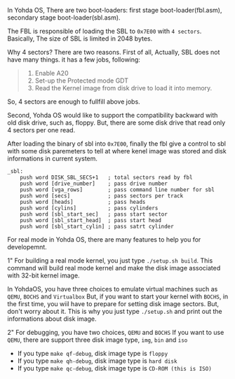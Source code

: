In Yohda OS, There are two boot-loaders: first stage boot-loader(fbl.asm), secondary stage boot-loader(sbl.asm).

The FBL is responsible of loading the SBL to `0x7E00` with `4 sectors`. Basically, The size of SBL is limited in 2048 bytes.

Why 4 sectors? There are two reasons.
First of all, Actually, SBL does not have many things. it has a few jobs, following:

> 1. Enable A20
> 2. Set-up the Protected mode GDT
> 3. Read the Kernel image from disk drive to load it into memory.

So, 4 sectors are enough to fullfill above jobs.

Second, Yohda OS would like to support the compatibility backward with old disk drive, such as, floppy. But, there are some disk drive that read only 4 sectors per one read. 

After loading the binary of sbl into `0x7E00`, finally the fbl give a control to sbl with some disk paremeters to tell at where kenel image was stored and disk informations in current system.

```
_sbl:
    push word DISK_SBL_SECS+1   ; total sectors read by fbl
    push word [drive_number]    ; pass drive number
    push word [vga_rows]        ; pass command line number for sbl
    push word [secs]            ; pass sectors per track
    push word [heads]           ; pass heads
    push word [cylins]          ; pass cylinders
    push word [sbl_start_sec]   ; pass start sector
    push word [sbl_start_head]  ; pass start head
    push word [sbl_start_cylin] ; pass satrt cylinder
```


For real mode in Yohda OS, there are many features to help you for developemnt.

1" For building a real mode kernel, you just type `./setup.sh build`.
This command will build real mode kernel and make the disk image associated with 32-bit kernel image.

In YohdaOS, you have three choices to emulate virtual machines such as `QEMU`, `BOCHS` and `Virtualbox`
But, if you want to start your kernel with `BOCHS`, in the first time, you wiil have to prepare for setting disk image sectors.
But, don't worry about it. This is why you just type `./setup.sh` and print out the informations about disk image.

2" For debugging, you have two choices, `QEMU` and `BOCHS`
If you want to use `QEMU`, there are support three disk image type, `img`, `bin` and `iso`
- If you type `make qf-debug`, disk image type is `floppy`
- If you type `make qh-debug`, disk image type is `hard disk`
- If you type `make qc-debug`, disk image type is `CD-ROM (this is ISO)`

